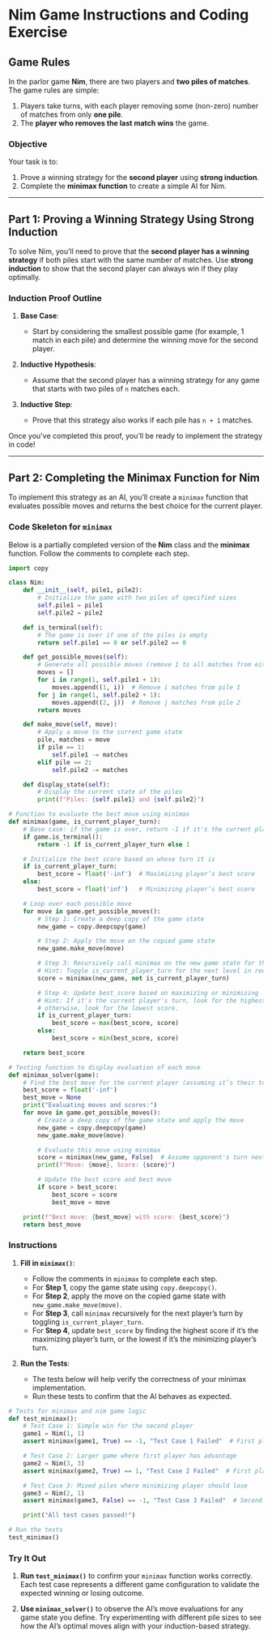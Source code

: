 # Nim Game Instructions and Coding Exercise

## Game Rules

In the parlor game **Nim**, there are two players and **two piles of matches**. The game rules are simple:
1. Players take turns, with each player removing some (non-zero) number of matches from only **one pile**.
2. The **player who removes the last match wins** the game.

### Objective
Your task is to:
1. Prove a winning strategy for the **second player** using **strong induction**.
2. Complete the **minimax function** to create a simple AI for Nim.

---

## Part 1: Proving a Winning Strategy Using Strong Induction

To solve Nim, you’ll need to prove that the **second player has a winning strategy** if both piles start with the same number of matches. Use **strong induction** to show that the second player can always win if they play optimally.

### Induction Proof Outline

1. **Base Case**:
   - Start by considering the smallest possible game (for example, 1 match in each pile) and determine the winning move for the second player.

2. **Inductive Hypothesis**:
   - Assume that the second player has a winning strategy for any game that starts with two piles of `n` matches each.
   
3. **Inductive Step**:
   - Prove that this strategy also works if each pile has `n + 1` matches.

Once you've completed this proof, you’ll be ready to implement the strategy in code!

---

## Part 2: Completing the Minimax Function for Nim

To implement this strategy as an AI, you’ll create a `minimax` function that evaluates possible moves and returns the best choice for the current player.

### Code Skeleton for `minimax`

Below is a partially completed version of the **Nim** class and the **minimax** function. Follow the comments to complete each step.

```python
import copy

class Nim:
    def __init__(self, pile1, pile2):
        # Initialize the game with two piles of specified sizes
        self.pile1 = pile1
        self.pile2 = pile2

    def is_terminal(self):
        # The game is over if one of the piles is empty
        return self.pile1 == 0 or self.pile2 == 0

    def get_possible_moves(self):
        # Generate all possible moves (remove 1 to all matches from either pile)
        moves = []
        for i in range(1, self.pile1 + 1):
            moves.append((1, i))  # Remove i matches from pile 1
        for j in range(1, self.pile2 + 1):
            moves.append((2, j))  # Remove j matches from pile 2
        return moves

    def make_move(self, move):
        # Apply a move to the current game state
        pile, matches = move
        if pile == 1:
            self.pile1 -= matches
        elif pile == 2:
            self.pile2 -= matches

    def display_state(self):
        # Display the current state of the piles
        print(f"Piles: {self.pile1} and {self.pile2}")

# Function to evaluate the best move using minimax
def minimax(game, is_current_player_turn):
    # Base case: if the game is over, return -1 if it's the current player's turn (loss), +1 otherwise (win)
    if game.is_terminal():
        return -1 if is_current_player_turn else 1

    # Initialize the best score based on whose turn it is
    if is_current_player_turn:
        best_score = float('-inf')  # Maximizing player’s best score
    else:
        best_score = float('inf')   # Minimizing player’s best score

    # Loop over each possible move
    for move in game.get_possible_moves():
        # Step 1: Create a deep copy of the game state
        new_game = copy.deepcopy(game)

        # Step 2: Apply the move on the copied game state
        new_game.make_move(move)

        # Step 3: Recursively call minimax on the new game state for the opponent's turn
        # Hint: Toggle is_current_player_turn for the next level in recursion
        score = minimax(new_game, not is_current_player_turn)

        # Step 4: Update best_score based on maximizing or minimizing
        # Hint: If it's the current player's turn, look for the highest score;
        # otherwise, look for the lowest score.
        if is_current_player_turn:
            best_score = max(best_score, score)
        else:
            best_score = min(best_score, score)

    return best_score

# Testing function to display evaluation of each move
def minimax_solver(game):
    # Find the best move for the current player (assuming it’s their turn)
    best_score = float('-inf')
    best_move = None
    print("Evaluating moves and scores:")
    for move in game.get_possible_moves():
        # Create a deep copy of the game state and apply the move
        new_game = copy.deepcopy(game)
        new_game.make_move(move)

        # Evaluate this move using minimax
        score = minimax(new_game, False)  # Assume opponent's turn next
        print(f"Move: {move}, Score: {score}")

        # Update the best score and best move
        if score > best_score:
            best_score = score
            best_move = move

    print(f"Best move: {best_move} with score: {best_score}")
    return best_move
```

### Instructions

1. **Fill in `minimax()`**:
   - Follow the comments in `minimax` to complete each step.
   - For **Step 1**, copy the game state using `copy.deepcopy()`.
   - For **Step 2**, apply the move on the copied game state with `new_game.make_move(move)`.
   - For **Step 3**, call `minimax` recursively for the next player’s turn by toggling `is_current_player_turn`.
   - For **Step 4**, update `best_score` by finding the highest score if it’s the maximizing player’s turn, or the lowest if it’s the minimizing player’s turn.

2. **Run the Tests**:
   - The tests below will help verify the correctness of your minimax implementation.
   - Run these tests to confirm that the AI behaves as expected.

```python
# Tests for minimax and nim game logic
def test_minimax():
    # Test Case 1: Simple win for the second player
    game1 = Nim(1, 1)
    assert minimax(game1, True) == -1, "Test Case 1 Failed"  # First player loses

    # Test Case 2: Larger game where first player has advantage
    game2 = Nim(3, 3)
    assert minimax(game2, True) == 1, "Test Case 2 Failed"  # First player can win

    # Test Case 3: Mixed piles where minimizing player should lose
    game3 = Nim(2, 1)
    assert minimax(game3, False) == -1, "Test Case 3 Failed"  # Second player can force a loss

    print("All test cases passed!")

# Run the tests
test_minimax()
```

### Try It Out

1. **Run `test_minimax()`** to confirm your `minimax` function works correctly. Each test case represents a different game configuration to validate the expected winning or losing outcome.

2. **Use `minimax_solver()`** to observe the AI’s move evaluations for any game state you define. Try experimenting with different pile sizes to see how the AI’s optimal moves align with your induction-based strategy.

